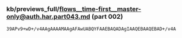 ### kb/previews_full/flows__time-first__master-only@auth.har.part043.md (part 002)

```md
39APv9+wD+/v4AAgAAAAMAAgAFAwUABQYFAAEBAQADAgIAAQEBAAQEBAD+/v4A
```

```
